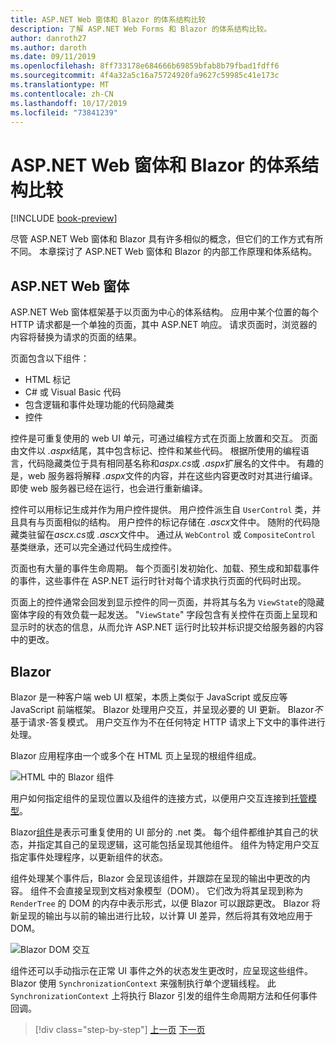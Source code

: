 ```yaml
---
title: ASP.NET Web 窗体和 Blazor 的体系结构比较
description: 了解 ASP.NET Web Forms 和 Blazor 的体系结构比较。
author: danroth27
ms.author: daroth
ms.date: 09/11/2019
ms.openlocfilehash: 8ff733178e684666b69859bfab8b79fbad1fdff6
ms.sourcegitcommit: 4f4a32a5c16a75724920fa9627c59985c41e173c
ms.translationtype: MT
ms.contentlocale: zh-CN
ms.lasthandoff: 10/17/2019
ms.locfileid: "73841239"
---
```

# <a name="architecture-comparison-of-aspnet-web-forms-and-blazor"></a>ASP.NET Web 窗体和 Blazor 的体系结构比较

[!INCLUDE [book-preview](../../../includes/book-preview.md)]

尽管 ASP.NET Web 窗体和 Blazor 具有许多相似的概念，但它们的工作方式有所不同。 本章探讨了 ASP.NET Web 窗体和 Blazor 的内部工作原理和体系结构。

## <a name="aspnet-web-forms"></a>ASP.NET Web 窗体

ASP.NET Web 窗体框架基于以页面为中心的体系结构。 应用中某个位置的每个 HTTP 请求都是一个单独的页面，其中 ASP.NET 响应。 请求页面时，浏览器的内容将替换为请求的页面的结果。

页面包含以下组件：

- HTML 标记
- C# 或 Visual Basic 代码
- 包含逻辑和事件处理功能的代码隐藏类
- 控件

控件是可重复使用的 web UI 单元，可通过编程方式在页面上放置和交互。 页面由文件以 *.aspx*结尾，其中包含标记、控件和某些代码。 根据所使用的编程语言，代码隐藏类位于具有相同基名称和*aspx.cs*或 *.aspx*扩展名的文件中。 有趣的是，web 服务器将解释 *.aspx*文件的内容，并在这些内容更改时对其进行编译。 即使 web 服务器已经在运行，也会进行重新编译。

控件可以用标记生成并作为用户控件提供。 用户控件派生自 `UserControl` 类，并且具有与页面相似的结构。 用户控件的标记存储在 *.ascx*文件中。 随附的代码隐藏类驻留在*ascx.cs*或 *.ascx*文件中。 通过从 `WebControl` 或 `CompositeControl` 基类继承，还可以完全通过代码生成控件。

页面也有大量的事件生命周期。 每个页面引发初始化、加载、预生成和卸载事件的事件，这些事件在 ASP.NET 运行时针对每个请求执行页面的代码时出现。

页面上的控件通常会回发到显示控件的同一页面，并将其与名为 `ViewState`的隐藏窗体字段的有效负载一起发送。 "`ViewState`" 字段包含有关控件在页面上呈现和显示时的状态的信息，从而允许 ASP.NET 运行时比较并标识提交给服务器的内容中的更改。

## <a name="blazor"></a>Blazor

Blazor 是一种客户端 web UI 框架，本质上类似于 JavaScript 或反应等 JavaScript 前端框架。 Blazor 处理用户交互，并呈现必要的 UI 更新。 Blazor*不*基于请求-答复模式。 用户交互作为不在任何特定 HTTP 请求上下文中的事件进行处理。

Blazor 应用程序由一个或多个在 HTML 页上呈现的根组件组成。

![HTML 中的 Blazor 组件](./media/architecture-comparison/blazor-components-in-html.png)

用户如何指定组件的呈现位置以及组件的连接方式，以便用户交互连接到[托管模型](hosting-models.md)。

Blazor[组件](components.md)是表示可重复使用的 UI 部分的 .net 类。 每个组件都维护其自己的状态，并指定其自己的呈现逻辑，这可能包括呈现其他组件。 组件为特定用户交互指定事件处理程序，以更新组件的状态。

组件处理某个事件后，Blazor 会呈现该组件，并跟踪在呈现的输出中更改的内容。 组件不会直接呈现到文档对象模型（DOM）。 它们改为将其呈现到称为 `RenderTree` 的 DOM 的内存中表示形式，以便 Blazor 可以跟踪更改。 Blazor 将新呈现的输出与以前的输出进行比较，以计算 UI 差异，然后将其有效地应用于 DOM。

![Blazor DOM 交互](./media/architecture-comparison/blazor-dom-interaction.png)

组件还可以手动指示在正常 UI 事件之外的状态发生更改时，应呈现这些组件。 Blazor 使用 `SynchronizationContext` 来强制执行单个逻辑线程。 此 `SynchronizationContext` 上将执行 Blazor 引发的组件生命周期方法和任何事件回调。

>[!div class="step-by-step"]
>[上一页](introduction.md)
>[下一页](hosting-models.md)
